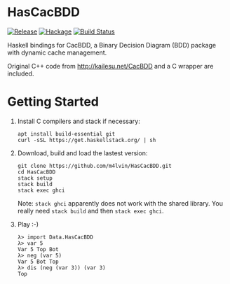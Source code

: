 HasCacBDD
=========

[![Release](https://img.shields.io/github/release/m4lvin/HasCacBDD.svg)](https://github.com/m4lvin/HasCacBDD/releases)
[![Hackage](https://img.shields.io/hackage/v/HasCacBDD.svg)](https://hackage.haskell.org/package/HasCacBDD)
[![Build Status](https://travis-ci.org/m4lvin/HasCacBDD.svg?branch=master)](https://travis-ci.org/m4lvin/HasCacBDD)

Haskell bindings for CacBDD, a Binary Decision Diagram (BDD) package with dynamic cache management.

Original C++ code from <http://kailesu.net/CacBDD> and a C wrapper are included.


# Getting Started

1. Install C compilers and stack if necessary:

       apt install build-essential git
       curl -sSL https://get.haskellstack.org/ | sh

2. Download, build and load the lastest version:

       git clone https://github.com/m4lvin/HasCacBDD.git
       cd HasCacBDD
       stack setup
       stack build
       stack exec ghci

    Note: `stack ghci` apparently does not work with the shared library.
    You really need `stack build` and then `stack exec ghci`.

3. Play :-)

       λ> import Data.HasCacBDD
       λ> var 5
       Var 5 Top Bot
       λ> neg (var 5)
       Var 5 Bot Top
       λ> dis (neg (var 3)) (var 3)
       Top
